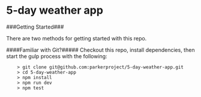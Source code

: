 # 5-day weather app

###Getting Started###

There are two methods for getting started with this repo.

####Familiar with Git?#####
Checkout this repo, install dependencies, then start the gulp process with the following:

```
	> git clone git@github.com:parkerproject/5-day-weather-app.git
	> cd 5-day-weather-app
	> npm install
	> npm run dev
	> npm test
```
